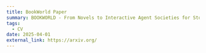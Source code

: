 ```yaml
---
title: BookWorld Paper
summary: BOOKWORLD - From Novels to Interactive Agent Societies for Story Creation
tags:
  - CV
date: 2025-04-01
external_link: https://arxiv.org/
---
```


